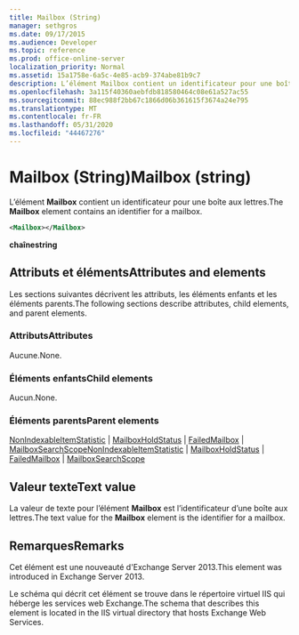 ```yaml
---
title: Mailbox (String)
manager: sethgros
ms.date: 09/17/2015
ms.audience: Developer
ms.topic: reference
ms.prod: office-online-server
localization_priority: Normal
ms.assetid: 15a1758e-6a5c-4e85-acb9-374abe81b9c7
description: L’élément Mailbox contient un identificateur pour une boîte aux lettres.
ms.openlocfilehash: 3a115f40360aebfdb818580464c08e61a527ac55
ms.sourcegitcommit: 88ec988f2bb67c1866d06b361615f3674a24e795
ms.translationtype: MT
ms.contentlocale: fr-FR
ms.lasthandoff: 05/31/2020
ms.locfileid: "44467276"
---
```

# <a name="mailbox-string"></a><span data-ttu-id="c1f28-103">Mailbox (String)</span><span class="sxs-lookup"><span data-stu-id="c1f28-103">Mailbox (string)</span></span>

<span data-ttu-id="c1f28-104">L’élément **Mailbox** contient un identificateur pour une boîte aux lettres.</span><span class="sxs-lookup"><span data-stu-id="c1f28-104">The **Mailbox** element contains an identifier for a mailbox.</span></span> 
  
```XML
<Mailbox></Mailbox>
```

<span data-ttu-id="c1f28-105">**chaîne**</span><span class="sxs-lookup"><span data-stu-id="c1f28-105">**string**</span></span>

## <a name="attributes-and-elements"></a><span data-ttu-id="c1f28-106">Attributs et éléments</span><span class="sxs-lookup"><span data-stu-id="c1f28-106">Attributes and elements</span></span>

<span data-ttu-id="c1f28-107">Les sections suivantes décrivent les attributs, les éléments enfants et les éléments parents.</span><span class="sxs-lookup"><span data-stu-id="c1f28-107">The following sections describe attributes, child elements, and parent elements.</span></span>
  
### <a name="attributes"></a><span data-ttu-id="c1f28-108">Attributs</span><span class="sxs-lookup"><span data-stu-id="c1f28-108">Attributes</span></span>

<span data-ttu-id="c1f28-109">Aucune.</span><span class="sxs-lookup"><span data-stu-id="c1f28-109">None.</span></span>
  
### <a name="child-elements"></a><span data-ttu-id="c1f28-110">Éléments enfants</span><span class="sxs-lookup"><span data-stu-id="c1f28-110">Child elements</span></span>

<span data-ttu-id="c1f28-111">Aucun.</span><span class="sxs-lookup"><span data-stu-id="c1f28-111">None.</span></span>
  
### <a name="parent-elements"></a><span data-ttu-id="c1f28-112">Éléments parents</span><span class="sxs-lookup"><span data-stu-id="c1f28-112">Parent elements</span></span>

<span data-ttu-id="c1f28-113">[NonIndexableItemStatistic](nonindexableitemstatistic.md)  |  [MailboxHoldStatus](mailboxholdstatus.md)  |  [FailedMailbox](failedmailbox.md)  |  [MailboxSearchScope](mailboxsearchscope.md)</span><span class="sxs-lookup"><span data-stu-id="c1f28-113">[NonIndexableItemStatistic](nonindexableitemstatistic.md) | [MailboxHoldStatus](mailboxholdstatus.md) | [FailedMailbox](failedmailbox.md) | [MailboxSearchScope](mailboxsearchscope.md)</span></span>
  
## <a name="text-value"></a><span data-ttu-id="c1f28-114">Valeur texte</span><span class="sxs-lookup"><span data-stu-id="c1f28-114">Text value</span></span>

<span data-ttu-id="c1f28-115">La valeur de texte pour l’élément **Mailbox** est l’identificateur d’une boîte aux lettres.</span><span class="sxs-lookup"><span data-stu-id="c1f28-115">The text value for the **Mailbox** element is the identifier for a mailbox.</span></span> 
  
## <a name="remarks"></a><span data-ttu-id="c1f28-116">Remarques</span><span class="sxs-lookup"><span data-stu-id="c1f28-116">Remarks</span></span>

<span data-ttu-id="c1f28-117">Cet élément est une nouveauté d'Exchange Server 2013.</span><span class="sxs-lookup"><span data-stu-id="c1f28-117">This element was introduced in Exchange Server 2013.</span></span>
  
<span data-ttu-id="c1f28-118">Le schéma qui décrit cet élément se trouve dans le répertoire virtuel IIS qui héberge les services web Exchange.</span><span class="sxs-lookup"><span data-stu-id="c1f28-118">The schema that describes this element is located in the IIS virtual directory that hosts Exchange Web Services.</span></span>
  

